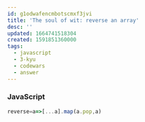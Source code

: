 ```yaml
---
id: g1odwafencmbotscmxf3jvi
title: 'The soul of wit: reverse an array'
desc: ''
updated: 1664741518304
created: 1591851360000
tags:
  - javascript
  - 3-kyu
  - codewars
  - answer
---
```


### JavaScript

```js
reverse=a=>[...a].map(a.pop,a)
```
